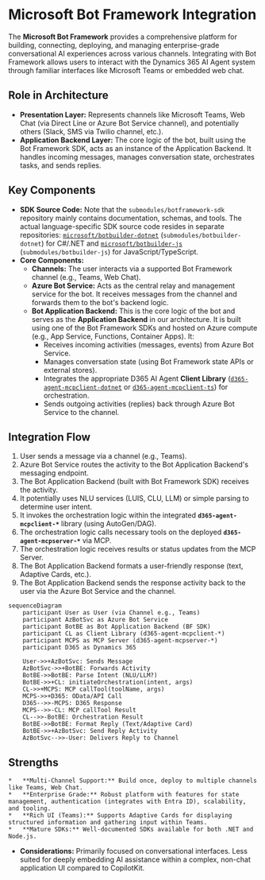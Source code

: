 # Microsoft Bot Framework Integration

The **Microsoft Bot Framework** provides a comprehensive platform for building, connecting, deploying, and managing enterprise-grade conversational AI experiences across various channels. Integrating with Bot Framework allows users to interact with the Dynamics 365 AI Agent system through familiar interfaces like Microsoft Teams or embedded web chat.

## Role in Architecture

*   **Presentation Layer:** Represents channels like Microsoft Teams, Web Chat (via Direct Line or Azure Bot Service channel), and potentially others (Slack, SMS via Twilio channel, etc.).
*   **Application Backend Layer:** The core logic of the bot, built using the Bot Framework SDK, acts as an instance of the Application Backend. It handles incoming messages, manages conversation state, orchestrates tasks, and sends replies.

## Key Components

*   **SDK Source Code:** Note that the `submodules/botframework-sdk` repository mainly contains documentation, schemas, and tools. The actual language-specific SDK source code resides in separate repositories: [`microsoft/botbuilder-dotnet`](https://github.com/microsoft/botbuilder-dotnet) (`submodules/botbuilder-dotnet`) for C#/.NET and [`microsoft/botbuilder-js`](https://github.com/microsoft/botbuilder-js) (`submodules/botbuilder-js`) for JavaScript/TypeScript.
*   **Core Components:**
    *   **Channels:** The user interacts via a supported Bot Framework channel (e.g., Teams, Web Chat).
    *   **Azure Bot Service:** Acts as the central relay and management service for the bot. It receives messages from the channel and forwards them to the bot's backend logic.
    *   **Bot Application Backend:** This is the core logic of the bot and serves as the **Application Backend** in our architecture. It is built using one of the Bot Framework SDKs and hosted on Azure compute (e.g., App Service, Functions, Container Apps). It:
        *   Receives incoming activities (messages, events) from Azure Bot Service.
        *   Manages conversation state (using Bot Framework state APIs or external stores).
        *   Integrates the appropriate D365 AI Agent **Client Library** ([`d365-agent-mcpclient-dotnet`](https://github.com/ntrtd/d365-agent-mcpclient-dotnet) or [`d365-agent-mcpclient-ts`](https://github.com/ntrtd/d365-agent-mcpclient-ts)) for orchestration.
        *   Sends outgoing activities (replies) back through Azure Bot Service to the channel.

## Integration Flow

1.  User sends a message via a channel (e.g., Teams).
2.  Azure Bot Service routes the activity to the Bot Application Backend's messaging endpoint.
3.  The Bot Application Backend (built with Bot Framework SDK) receives the activity.
4.  It potentially uses NLU services (LUIS, CLU, LLM) or simple parsing to determine user intent.
5.  It invokes the orchestration logic within the integrated **`d365-agent-mcpclient-*`** library (using AutoGen/DAG).
6.  The orchestration logic calls necessary tools on the deployed **`d365-agent-mcpserver-*`** via MCP.
7.  The orchestration logic receives results or status updates from the MCP Server.
8.  The Bot Application Backend formats a user-friendly response (text, Adaptive Cards, etc.).
9.  The Bot Application Backend sends the response activity back to the user via the Azure Bot Service and the channel.

```mermaid
sequenceDiagram
    participant User as User (via Channel e.g., Teams)
    participant AzBotSvc as Azure Bot Service
    participant BotBE as Bot Application Backend (BF SDK)
    participant CL as Client Library (d365-agent-mcpclient-*)
    participant MCPS as MCP Server (d365-agent-mcpserver-*)
    participant D365 as Dynamics 365

    User->>+AzBotSvc: Sends Message
    AzBotSvc->>+BotBE: Forwards Activity
    BotBE->>BotBE: Parse Intent (NLU/LLM?)
    BotBE->>+CL: initiateOrchestration(intent, args)
    CL->>+MCPS: MCP callTool(toolName, args)
    MCPS->>+D365: OData/API Call
    D365-->>-MCPS: D365 Response
    MCPS-->>-CL: MCP callTool Result
    CL-->>-BotBE: Orchestration Result
    BotBE->>BotBE: Format Reply (Text/Adaptive Card)
    BotBE->>+AzBotSvc: Send Reply Activity
    AzBotSvc-->>-User: Delivers Reply to Channel
```

## Strengths
    *   **Multi-Channel Support:** Build once, deploy to multiple channels like Teams, Web Chat.
    *   **Enterprise Grade:** Robust platform with features for state management, authentication (integrates with Entra ID), scalability, and tooling.
    *   **Rich UI (Teams):** Supports Adaptive Cards for displaying structured information and gathering input within Teams.
    *   **Mature SDKs:** Well-documented SDKs available for both .NET and Node.js.

*   **Considerations:** Primarily focused on conversational interfaces. Less suited for deeply embedding AI assistance within a complex, non-chat application UI compared to CopilotKit.
